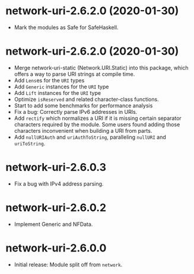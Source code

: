 # network-uri-2.6.2.0 (2020-01-30)
* Mark the modules as Safe for SafeHaskell.

# network-uri-2.6.2.0 (2020-01-30)
* Merge network-uri-static (Network.URI.Static) into this
  package, which offers a way to parse URI strings at compile time.
* Add `Lens`es for the `URI` types
* Add `Generic` instances for the `URI` type
* Add `Lift` instances for the `URI` type
* Optimize `isReserved` and related character-class functions.
* Start to add some benchmarks for performance analysis
* Fix a bug: Correctly parse IPv6 addresses in URIs.
* Add `rectify` which normalizes a URI if it is missing certain
  separator characters required by the module. Some users found adding
  those characters inconvenient when building a URI from parts.
* Add `nullURIAuth` and `uriAuthToString`, paralleling `nullURI` and `uriToString`.

# network-uri-2.6.0.3
* Fix a bug with IPv4 address parsing.

# network-uri-2.6.0.2
* Implement Generic and NFData.

# network-uri-2.6.0.0
* Initial release: Module split off from `network`.
